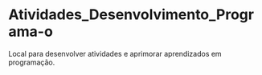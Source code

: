 # Atividades_Desenvolvimento_Programa-o
Local para desenvolver atividades e aprimorar aprendizados em programação.
